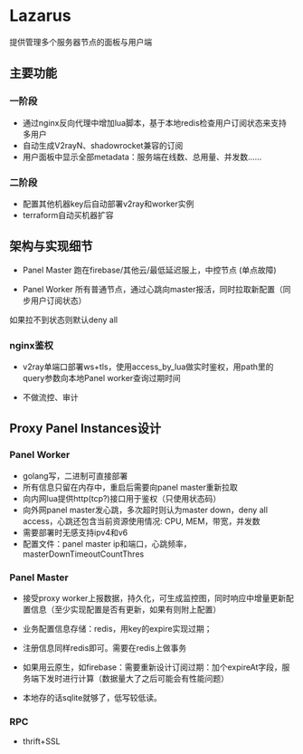 # Lazarus

提供管理多个服务器节点的面板与用户端

## 主要功能

### 一阶段

- 通过nginx反向代理中增加lua脚本，基于本地redis检查用户订阅状态来支持多用户
- 自动生成V2rayN、shadowrocket兼容的订阅
- 用户面板中显示全部metadata：服务端在线数、总用量、并发数……

### 二阶段

- 配置其他机器key后自动部署v2ray和worker实例
- terraform自动买机器扩容

## 架构与实现细节

- Panel Master
跑在firebase/其他云/最低延迟服上，中控节点 (单点故障)

- Panel Worker
所有普通节点，通过心跳向master报活，同时拉取新配置（同步用户订阅状态）  

如果拉不到状态则默认deny all 

### nginx鉴权

- v2ray单端口部署ws+tls，使用access_by_lua做实时鉴权，用path里的query参数向本地Panel worker查询过期时间

- 不做流控、审计

## Proxy Panel Instances设计

### Panel Worker

- golang写，二进制可直接部署
- 所有信息只留在内存中，重启后需要向panel master重新拉取
- 向内网lua提供http(tcp?)接口用于鉴权（只使用状态码）
- 向外网panel master发心跳，多次超时则认为master down，deny all access，心跳还包含当前资源使用情况: CPU, MEM，带宽，并发数
- 需要部署时无感支持ipv4和v6
- 配置文件：panel master ip和端口，心跳频率，masterDownTimeoutCountThres

### Panel Master

- 接受proxy worker上报数据，持久化，可生成监控图，同时响应中增量更新配置信息（至少实现配置是否有更新，如果有则附上配置）
- 业务配置信息存储：redis，用key的expire实现过期；
- 注册信息同样redis即可。需要在redis上做事务

- 如果用云原生，如firebase：需要重新设计订阅过期：加个expireAt字段，服务端下发时进行计算（数据量大了之后可能会有性能问题）
- 本地存的话sqlite就够了，低写较低读。

### RPC

- thrift+SSL
